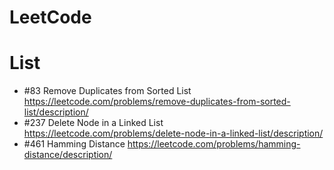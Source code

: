 # LeetCode

# List
+ #83 Remove Duplicates from Sorted List https://leetcode.com/problems/remove-duplicates-from-sorted-list/description/
+ #237 Delete Node in a Linked List https://leetcode.com/problems/delete-node-in-a-linked-list/description/
+ #461 Hamming Distance https://leetcode.com/problems/hamming-distance/description/

